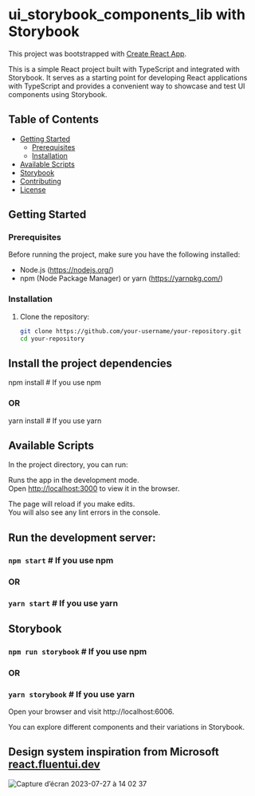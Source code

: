 # ui_storybook_components_lib with Storybook

This project was bootstrapped with [Create React App](https://github.com/facebook/create-react-app).

This is a simple React project built with TypeScript and integrated with Storybook. It serves as a starting point for developing React applications with TypeScript and provides a convenient way to showcase and test UI components using Storybook.

## Table of Contents

- [Getting Started](#getting-started)
  - [Prerequisites](#prerequisites)
  - [Installation](#installation)
- [Available Scripts](#available-scripts)
- [Storybook](#storybook)
- [Contributing](#contributing)
- [License](#license)

## Getting Started

### Prerequisites

Before running the project, make sure you have the following installed:

- Node.js (https://nodejs.org/)
- npm (Node Package Manager) or yarn (https://yarnpkg.com/)

### Installation

1. Clone the repository:

   ```bash
   git clone https://github.com/your-username/your-repository.git
   cd your-repository


## Install the project dependencies

npm install   # If you use npm
### OR
yarn install  # If you use yarn

## Available Scripts

In the project directory, you can run:

Runs the app in the development mode.\
Open [http://localhost:3000](http://localhost:3000) to view it in the browser.

The page will reload if you make edits.\
You will also see any lint errors in the console.

## Run the development server:

### `npm start`   # If you use npm
### OR
### `yarn start`  # If you use yarn

## Storybook
### `npm run storybook`   # If you use npm
### OR
### `yarn storybook`      # If you use yarn

Open your browser and visit http://localhost:6006.

You can explore different components and their variations in Storybook.

## Design system inspiration from Microsoft [react.fluentui.dev](https://fluent2.microsoft.design/)

![Capture d’écran 2023-07-27 à 14 02 37](https://github.com/BENOITHAVETlmj/ui_storybook_components_lib/assets/47004951/ef661af4-e651-4eb5-86ff-0f080fc892de)

